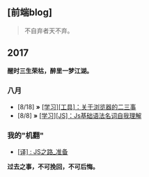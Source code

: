 ## [前端blog]

>   不自弃者天不弃。

## 2017
**醒时三生荣枯，醉里一梦江湖。** 

### 八月
* [8/18] **»** [[学习][工具]：关于浏览器的二三事](https://github.com/ctrlfc/blog/issues/2)
* [8/8] **»** [[学习][JS]：Js基础语法名词自我理解](https://github.com/ctrlfc/blog/issues/1)

### 我的"机翻"
* [[译] : JS之路_准备](https://github.com/ctrlfc/blog/issues/3)

**过去之事，不可挽回，不可后悔。**

